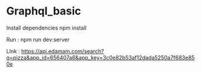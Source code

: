 # Graphql_basic

Install dependencies
    npm install


Run : 
    npm run dev:server


LInk : 
    https://api.edamam.com/search?q=pizza&app_id=656407a6&app_key=3c0e82b53af12dada5250a7f683e850e

